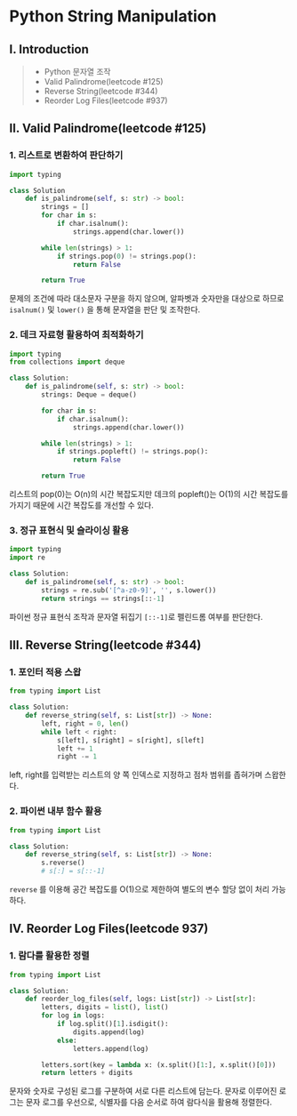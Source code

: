 # Python String Manipulation

## Ⅰ. Introduction

> - Python 문자열 조작
> - Valid Palindrome(leetcode #125)
> - Reverse String(leetcode #344)
> - Reorder Log Files(leetcode #937)

## Ⅱ. Valid Palindrome(leetcode #125)

### 1. 리스트로 변환하여 판단하기

```python
import typing

class Solution
    def is_palindrome(self, s: str) -> bool:
        strings = []
        for char in s:
            if char.isalnum():
                strings.append(char.lower())

        while len(strings) > 1:
            if strings.pop(0) != strings.pop():
                return False

        return True
```

문제의 조건에 따라 대소문자 구분을 하지 않으며, 알파벳과 숫자만을 대상으로 하므로 `isalnum()` 및 `lower()` 을 통해 문자열을 판단 및 조작한다.

### 2. 데크 자료형 활용하여 최적화하기

```python
import typing
from collections import deque

class Solution:
    def is_palindrome(self, s: str) -> bool:
        strings: Deque = deque()

        for char in s:
            if char.isalnum():
                strings.append(char.lower())

        while len(strings) > 1:
            if strings.popleft() != strings.pop():
                return False

        return True
```

리스트의 pop(0)는 O(n)의 시간 복잡도지만 데크의 popleft()는 O(1)의 시간 복잡도를 가지기 때문에 시간 복잡도를 개선할 수 있다.

### 3. 정규 표현식 및 슬라이싱 활용

```python
import typing
import re

class Solution:
    def is_palindrome(self, s: str) -> bool:
        strings = re.sub('[^a-z0-9]', '', s.lower())
        return strings == strings[::-1]
```

파이썬 정규 표현식 조작과 문자열 뒤집기 `[::-1]`로 펠린드롬 여부를 판단한다.

## Ⅲ. Reverse String(leetcode #344)

### 1. 포인터 적용 스왑

```python
from typing import List

class Solution:
    def reverse_string(self, s: List[str]) -> None:
        left, right = 0, len()
        while left < right:
            s[left], s[right] = s[right], s[left]
            left += 1
            right -= 1

```

left, right를 입력받는 리스트의 양 쪽 인덱스로 지정하고 점차 범위를 좁혀가며 스왑한다.

### 2. 파이썬 내부 함수 활용

```python
from typing import List

class Solution:
    def reverse_string(self, s: List[str]) -> None:
        s.reverse()
        # s[:] = s[::-1]
```

`reverse` 를 이용해 공간 복잡도를 O(1)으로 제한하여 별도의 변수 할당 없이 처리 가능하다.

## Ⅳ. Reorder Log Files(leetcode 937)

### 1. 람다를 활용한 정렬

```python
from typing import List

class Solution:
    def reorder_log_files(self, logs: List[str]) -> List[str]:
        letters, digits = list(), list()
        for log in logs:
            if log.split()[1].isdigit():
                digits.append(log)
            else:
                letters.append(log)

        letters.sort(key = lambda x: (x.split()[1:], x.split()[0]))
        return letters + digits
```

문자와 숫자로 구성된 로그를 구분하여 서로 다른 리스트에 담는다. 문자로 이루어진 로그는 문자 로그를 우선으로, 식별자를 다음 순서로 하여 람다식을 활용해 정렬한다.
